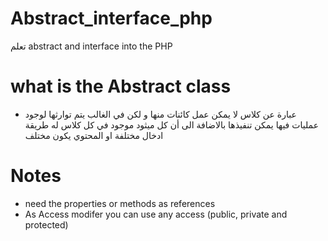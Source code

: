 # Abstract_interface_php
تعلم abstract and interface into the PHP 

# what is the Abstract class 
- عبارة عن كلاس لا يمكن عمل كائنات منها و لكن في الغالب يتم توارثها لوجود عمليات فيها يمكن تنفيذها بالاضافة الى أن كل ميثود موجود في كل كلاس له طريقة ادخال مختلفة او المحتوي يكون مختلف    

# Notes
- need the properties or methods as references
- As Access modifer you can use any access (public, private and protected)
